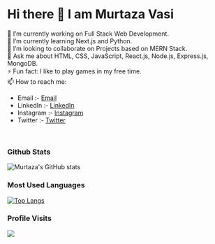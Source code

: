 # Hi there 👋 I am Murtaza Vasi

🔭 I’m currently working on Full Stack Web Development.<br/>
🌱 I’m currently learning Next.js and Python.<br/>
👯 I’m looking to collaborate on Projects based on MERN Stack.<br/>
💬 Ask me about HTML, CSS, JavaScript, React.js, Node.js, Express.js, MongoDB.<br/>
⚡ Fun fact: I like to play games in my free time.
<br />
📫 How to reach me:

- Email :- [Email](email)
- LinkedIn :- [LinkedIn](linkedin)
- Instagram :- [Instagram](instagram)
- Twitter :- [Twitter](twitter)

<br />

### Github Stats

![Murtaza's GitHub stats](https://github-readme-stats.vercel.app/api?username=Murtaza-Vasi&show_icons=true&theme=cobalt)

### Most Used Languages

[![Top Langs](https://github-readme-stats.vercel.app/api/top-langs/?username=Murtaza-Vasi&theme=cobalt)](https://github.com/anuraghazra/github-readme-stats)

### Profile Visits

![](https://komarev.com/ghpvc/?username=Murtaza-Vasi)

[email]: (mailto:murtazavasi2000@gmail.com)
[linkedin]: (www.linkedin.com/in/murtaza-vasi)
[twitter]: (https://twitter.com/VasiMurtaza)
[instagram]: (https://www.instagram.com/vasi_murtaza/)
